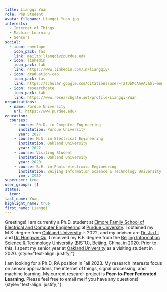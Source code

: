 ```yaml
---
title: Liangqi Yuan
role: PhD Student
avatar_filename: Liangqi Yuan.jpg
interests:
  - Internet of Things
  - Machine Learning
  - Sensors
social:
  - icon: envelope
    icon_pack: fas
    link: mailto:liangqiy@purdue.edu
  - icon: linkedin
    icon_pack: fab
    link: https://www.linkedin.com/in/liangqiy/
  - icon: graduation-cap
    icon_pack: fas
    link: https://scholar.google.com/citations?user=T2TDbMcAAAAJ&hl=en&oi=ao
  - icon: researchgate
    icon_pack: fab
    link: https://www.researchgate.net/profile/Liangqi-Yuan
organizations:
  - name: Purdue University
    url: https://www.purdue.edu/
education:
  courses:
    - course: Ph.D. in Computer Engineering
      institution: Purdue University
      year: 2027
    - course: M.S. in Electrical Engineering
      institution: Oakland University
      year: 2022
    - course: Visiting Student
      institution: Oakland University
      year: 2020
    - course: B.E. in Photo-electronic Engineering
      institution: Beijing Information Science & Technology University
      year: 2020
superuser: true
user_groups: []
status:
  icon: 🀄
last_name: Yuan
highlight_name: true
first_name: Liangqi
---
```

Greetings! I am currently a Ph.D. student at [Elmore Family School of Electrical and Computer Engineering](https://engineering.purdue.edu/ECE) at [Purdue University](https://www.purdue.edu/). I obtained my M.S. degree from [Oakland University](http://www.oakland.edu/) in 2022, and my advisor are [Dr. Jia Li](https://www.secs.oakland.edu/~li4/) and [Dr. Hongwei Qu](https://www.secs.oakland.edu/~qu2/). I received my B.E. degree from the [Beijing Information Science & Technology University (BISTU)](https://english.bistu.edu.cn/), Beijing, China, in 2020. Prior to this, I spent my senior year at [Oakland University](http://www.oakland.edu/) as a visiting student in 2020.
{style="text-align: justify;"}

I am looking for a Ph.D. RA position in Fall 2023. My research interests focus on sensor applications, the internet of things, signal processing, and machine learning. My current research project is **Peer-to-Peer Federated Learning**. Please feel free to email me if you have any questions!
{style="text-align: justify;"}
